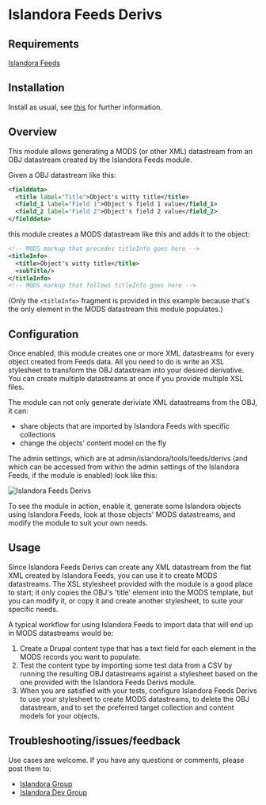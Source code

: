 # Islandora Feeds Derivs

## Requirements

[Islandora Feeds](https://github.com/mjordan/islandora_feeds)

## Installation

Install as usual, see [this](https://drupal.org/documentation/install/modules-themes/modules-7) for further information.

## Overview

This module allows generating a MODS (or other XML) datastream from an OBJ datastream created by the Islandora Feeds module.

Given a OBJ datastream like this:

```xml
<fielddata>
  <title label="Title">Object's witty title</title>
  <field_1 label="Field 1">Object's field 1 value</field_1>
  <field_2 label="Field 2">Object's field 2 value</field_2>
</fielddata>
```

this module creates a MODS datastream like this and adds it to the object:

```xml
<!-- MODS markup that precedes titleInfo goes here -->
<titleInfo>
  <title>Object's witty title</title>
  <subTitle/>
</titleInfo>
<!-- MODS markup that follows titleInfo goes here -->
```

(Only the `<titleInfo>` fragment is provided in this example because that's the only element in the MODS datastream this module populates.)

## Configuration

Once enabled, this module creates one or more XML datastreams for every object created from Feeds data. All you need to do is write an XSL stylesheet to transform the OBJ datastream into your desired derivative. You can create multiple datastreams at once if you provide multiple XSL files.

The module can not only generate deriviate XML datastreams from the OBJ, it can:

* share objects that are imported by Islandora Feeds with specific collections
* change the objects' content model on the fly

The admin settings, which are at admin/islandora/tools/feeds/derivs (and which can be accessed from within the admin settings of the Islandora Feeds, if the module is enabled) look like this:

![Islandora Feeds Derivs](https://dl.dropboxusercontent.com/u/1015702/linked_to/islandora_feeds_derivs_admin.png)

To see the module in action, enable it, generate some Islandora objects using Islandora Feeds, look at those objects' MODS datastreams, and modify the module to suit your own needs.

## Usage

Since Islandora Feeds Derivs can create any XML datastream from the flat XML created by Islandora Feeds, you can use it to create MODS datastreams. The XSL stylesheet provided with the module is a good place to start; it only copies the OBJ's 'title' element into the MODS template, but you can modify it, or copy it and create another stylesheet, to suite your specific needs.

A typical workflow for using Islandora Feeds to import data that will end up in MODS datastreams would be:

1. Create a Drupal content type that has a text field for each element in the MODS records you want to populate.
2. Test the content type by importing some test data from a CSV by running the resulting OBJ datastreams against a stylesheet based on the one provided with the Islandora Feeds Derivs module.
3. When you are satisfied with your tests, configure Islandora Feeds Derivs to use your stylesheet to create MODS datastreams, to delete the OBJ datastream, and to set the preferred target collection and content models for your objects.

## Troubleshooting/issues/feedback

Use cases are welcome. If you have any questions or comments, please post them to:

* [Islandora Group](https://groups.google.com/forum/?hl=en&fromgroups#!forum/islandora)
* [Islandora Dev Group](https://groups.google.com/forum/?hl=en&fromgroups#!forum/islandora-dev)

